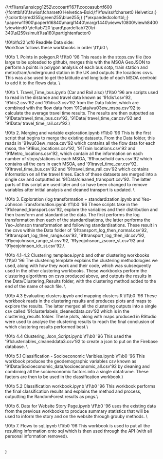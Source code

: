 {\rtf1\ansi\ansicpg1252\cocoartf1671\cocoasubrtf600
{\fonttbl\f0\fswiss\fcharset0 Helvetica-Bold;\f1\fswiss\fcharset0 Helvetica;}
{\colortbl;\red255\green255\blue255;}
{\*\expandedcolortbl;;}
\paperw11900\paperh16840\margl1440\margr1440\vieww10800\viewh8400\viewkind0
\deftab720
\pard\pardeftab720\ri-340\sl259\slmult1\sa160\partightenfactor0

\f0\b\fs22 \cf0 ReadMe Data side:\
Workflow follows these workbooks in order
\f1\b0 \

\f0\b 1. Points in polygon.R 
\f1\b0 \'96 This reads in the stops.csv file (too large to be uploaded to github), merges this with the MSOA GeoJSON to perform a points in polygon analysis of each bus sotp, train station and metro/tram/underground station in the UK and outputs the locations csvs. This was also used to get the latitude and longitude of each MSOA centroid to add it to the flows data. \

\f0\b 1. Travel_Time_bus.ipynb (Car and Rail also) 
\f1\b0 \'96 are scripts used to read in the distance and travel data known as \'91dis1.csv\'92, \'91dis2.csv\'92 and \'91disc3.csv\'92 from the Data folder, which are combined with the flow data from \'91Data/wu03ew_msoa.csv\'92 to calculate the average travel time results. The results are then outputted as \'91Data/travel_time_bus.csv\'92, \'91Data/ travel_time_car.csv\'92 and \'91Data/ travel_time_rail.csv\'92.\

\f0\b 2. Merging and variable exploration.ipynb 
\f1\b0 \'96 This is the first script that begins to merge the existing datasets. From the Data folder, this reads in \'91wu03ew_msoa.csv\'92 which contains all the flow data for each msoa, the \'91Bus_locations.csv\'92, \'91Train locations.csv\'92 and \'91Metro_locations.csv\'92, which contain all the information on each number of stops/stations in each MSOA, \'91household cars.csv\'92 which contains all the cars in each MSOA, and \'91travel_time_car.csv\'92, \'91travel_time_bus.csv\'92 and \'91travel_time_rail.csv\'92 which contains information on all the travel times. Each of these datasets are merged into a single csv and outputted as \'91Data/cleaned_transport.csv\'92. The latter parts of this script are used later and so have been changed to remove variables after initial analysis and cleaned transport is updated. \

\f0\b 3. Exploration (log transformation + standardization.ipynb and Yeo-Johnson Transformation.ipynb 
\f1\b0 \'96 These scripts take in the \'91cleaned_transport.csv\'92, explore the variables and their distribution and then transform and standardise the data. The first performs the log transformation then each of the standardisations, the latter performs the Yeo-Johnson transformation and following standardisations. These result in the csvs within the Data folder of \'91transport_log_then_normal.csv\'92, \'91transport_log_then_range.csv\'92, \'91transport_log_then_idr.csv\'92, \'91yeojohnson_range_st.csv\'92, \'91yeojohsnon_zscore_st.csv\'92 and \'91yeojohnson_idr_st.csv\'92.\

\f0\b 4.1-4.2 Clustering_templace.ipynb and other clustering workbooks 
\f1\b0 \'96 The clustering template explains the clustering methodologies we used, along with how they work and their code, which was subsequently used in the other clustering workbooks. These workbooks perform the clustering algorithms on csvs produced above, and outputs the results in the Data/Clustering_Results folder, with the clustering method added to the end of the name of each file. \

\f0\b 4.3 Evaluating clusters.ipynb and mapping clusters.R
\f1\b0  \'96 These workbook reads in the clustering results and produces plots and maps to explore the results. The latter merged all the clustering outputs into a single csv called \'91clusterlabels_cleaneddata.csv\'92 which is in the clustering_results folder. These plots, along with maps produced in RStudio were used to analyse the clustering results to reach the final conclusion of which clustering results performed best.\

\f0\b 4.4 Clustering_Json_Script.ipynb 
\f1\b0 \'96 This used the \'91clusterlables_cleaneddata3.csv\'92 to create a json to put on the Firebase database. \

\f0\b 5.1 Classification - Socioeconomic Varibles.ipynb 
\f1\b0 \'96 This workbook produces the geodemographic variables csv known as \'91Data/Socioeconomic_data/socioeconomic_all.csv\'92 by cleaning and combining all the socioeconomic factors into a single dataframe. These factors are then to be used in the classification workbook.\

\f0\b 5.2 Classification workbook.ipynb 
\f1\b0 \'96 This workbook performs the final classification results and explains the method and process, outputting the RandomForest results as pngs.\

\f0\b 6. Data for Website Story Page.ipynb
\f1\b0  \'96 uses the existing data from the previous workbooks to produce summary statistics that will be used to inform the story and on the website through grouby methods. \

\f0\b 7. Flows to sql,ipynb
\f1\b0  \'96 This workbook is used to put all the resulting information onto sql which is then used through the API (with all personal information removed). \
\
\
}